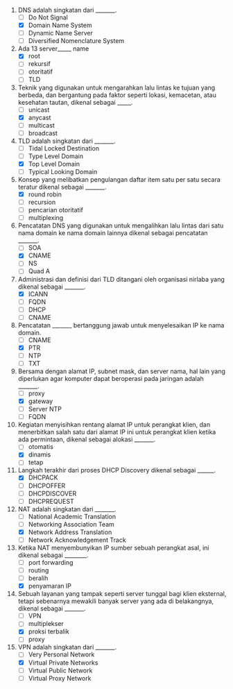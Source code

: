 1. DNS adalah singkatan dari _______.
    - [ ] Do Not Signal
    - [x] Domain Name System
    - [ ] Dynamic Name Server
    - [ ] Diversified Nomenclature System

2. Ada 13 server_____ name
    - [x] root
    - [ ] rekursif
    - [ ] otoritatif
    - [ ] TLD

3. Teknik yang digunakan untuk mengarahkan lalu lintas ke tujuan yang berbeda, dan bergantung pada faktor seperti lokasi, kemacetan, atau kesehatan tautan, dikenal sebagai _____.
    - [ ] unicast
    - [x] anycast
    - [ ] multicast
    - [ ] broadcast

4. TLD adalah singkatan dari _______.
    - [ ] Tidal Locked Destination
    - [ ] Type Level Domain
    - [x] Top Level Domain
    - [ ] Typical Looking Domain

5. Konsep yang melibatkan pengulangan daftar item satu per satu secara teratur dikenal sebagai _______.
    - [x] round robin
    - [ ] recursion
    - [ ] pencarian otoritatif
    - [ ] multiplexing

6. Pencatatan DNS yang digunakan untuk mengalihkan lalu lintas dari satu nama domain ke nama domain lainnya dikenal sebagai pencatatan _______.
    - [ ] SOA
    - [x] CNAME
    - [ ] NS
    - [ ] Quad A

7. Administrasi dan definisi dari TLD ditangani oleh organisasi nirlaba yang dikenal sebagai _______.
    - [x] ICANN
    - [ ] FQDN
    - [ ] DHCP
    - [ ] CNAME

8. Pencatatan _______ bertanggung jawab untuk menyelesaikan IP ke nama domain.
    - [ ] CNAME
    - [x] PTR
    - [ ] NTP
    - [ ] TXT

9. Bersama dengan alamat IP, subnet mask, dan server nama, hal lain yang diperlukan agar komputer dapat beroperasi pada jaringan adalah _______.
    - [ ] proxy
    - [x] gateway
    - [ ] Server NTP
    - [ ] FQDN

10. Kegiatan menyisihkan rentang alamat IP untuk perangkat klien, dan menerbitkan salah satu dari alamat IP ini untuk perangkat klien ketika ada permintaan, dikenal sebagai alokasi _______.
    - [ ] otomatis
    - [x] dinamis
    - [ ] tetap

11. Langkah terakhir dari proses DHCP Discovery dikenal sebagai ______.
    - [x] DHCPACK
    - [ ] DHCPOFFER
    - [ ] DHCPDISCOVER
    - [ ] DHCPREQUEST

12. NAT adalah singkatan dari _______.
    - [ ] National Academic Translation
    - [ ] Networking Association Team
    - [x] Network Address Translation
    - [ ] Network Acknowledgement Track

13. Ketika NAT menyembunyikan IP sumber sebuah perangkat asal, ini dikenal sebagai ________.
    - [ ] port forwarding
    - [ ] routing
    - [ ] beralih
    - [x] penyamaran IP

14. Sebuah layanan yang tampak seperti server tunggal bagi klien eksternal, tetapi sebenarnya mewakili banyak server yang ada di belakangnya, dikenal sebagai _______.
    - [ ] VPN
    - [ ] multiplekser
    - [x] proksi terbalik
    - [ ] proxy

15. VPN adalah singkatan dari _______.
    - [ ] Very Personal Network
    - [x] Virtual Private Networks
    - [ ] Virtual Public Network
    - [ ] Virtual Proxy Network